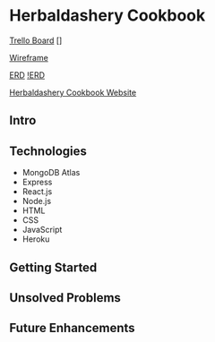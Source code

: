 # Herbaldashery Cookbook

[Trello Board](https://trello.com/b/JRagqZE3/p4-cookbook-react)
[]

[Wireframe](https://xd.adobe.com/view/f04440a6-93ea-423a-4287-30b038dc92f4-8675/)

[ERD](https://www.lucidchart.com/documents/view/6a10d871-0f40-43a3-a41d-3ffa23fdc820/0_0)
[!ERD](https://www.lucidchart.com/publicSegments/view/4933d51e-2664-454d-b6dd-dc6177ae394a/image.png)

[Herbaldashery Cookbook Website](https://herbaldashery-cookbook.herokuapp.com)

## Intro

## Technologies
* MongoDB Atlas
* Express
* React.js
* Node.js
* HTML
* CSS
* JavaScript
* Heroku

## Getting Started

## Unsolved Problems

## Future Enhancements
